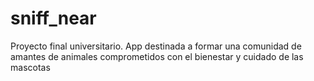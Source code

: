 # sniff_near
 Proyecto final universitario. App destinada a formar una comunidad de amantes de animales comprometidos con el bienestar y cuidado de las mascotas
